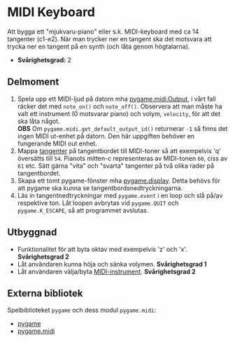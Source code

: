 # MIDI Keyboard

Att bygga ett "mjukvaru-piano" eller s.k. MIDI-keyboard med ca 14 tangenter (c1-e2). När man trycker ner en tangent ska det motsvara att trycka ner en tangent på en synth (och låta genom högtalarna).

- **Svårighetsgrad:** 2

## Delmoment
1. Spela upp ett MIDI-ljud på datorn mha [pygame.midi.Output](http://www.pygame.org/docs/ref/midi.html#pygame.midi.Output), i vårt fall räcker det med `note_on()` och `note_off()`. Observera att man måste ha valt ett instrument (0 motsvarar piano) och volym, `velocity`, för att det ska låta något.  
**OBS** Om `pygame.midi.get_default_output_id()` returnerar `-1` så finns det ingen MIDI ut-enhet på datorn. Den här uppgiften behöver en fungerande MIDI out enhet.
2. Mappa [tangenter](http://www.pygame.org/docs/ref/key.html) på tangentbordet till MIDI-toner så att exempelvis 'q' översätts till `54`. Pianots mitten-c representeras av MIDI-tonen `60`, ciss av `61` etc. Sätt gärna "vita" och "svarta" tangenter på två olika rader på tangentbordet.
3. Skapa ett tomt pygame-fönster mha [pygame.display](http://www.pygame.org/docs/ref/display.html#pygame.display.set_mode). Detta behövs för att pygame ska kunna se tangentbordsnedtryckningarna.
4. Läs in tangentnedtryckningar med `pygame.event` i en loop och slå på/av respektive ton. Låt loopen avbrytas vid `pygame.QUIT` och `pygame.K_ESCAPE`, så att programmet avslutas.

## Utbyggnad
- Funktionalitet för att byta oktav med exempelvis 'z' och 'x'. **Svårighetsgrad 2**
- Låt användaren kunna höja och sänka volymen. **Svårighetsgrad 1**
- Låt användaren välja/byta [MIDI-instrument](http://www.skoogmusic.com/manual/manual1.1/Skoog-Window/navigation/MIDI-Tab/index). **Svårighetsgrad 2**

## Externa bibliotek
Spelbiblioteket `pygame` och dess modul `pygame.midi`:

- [pygame](http://www.pygame.org/download.shtml)
- [pygame.midi](http://www.pygame.org/docs/ref/midi.html#pygame.midi.Output)
